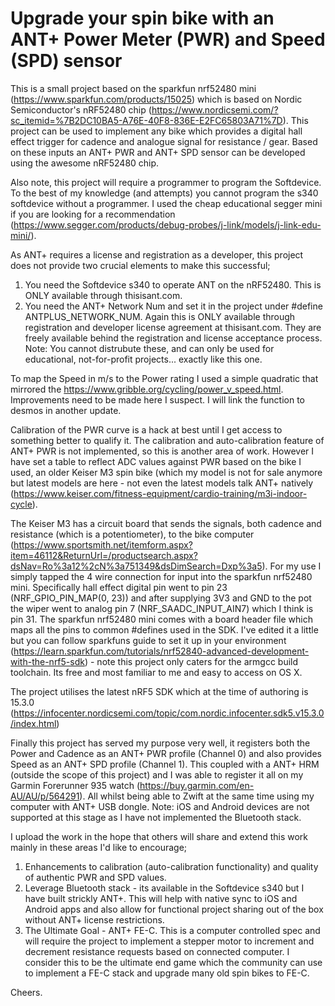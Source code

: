 # Upgrade your spin bike with an ANT+ Power Meter (PWR) and Speed (SPD) sensor

This is a small project based on the sparkfun nrf52480 mini (https://www.sparkfun.com/products/15025) which is based on Nordic Semiconductor's nRF52480 chip (https://www.nordicsemi.com/?sc_itemid=%7B2DC10BA5-A76E-40F8-836E-E2FC65803A71%7D). This project can be used to implement any bike which provides a digital hall effect trigger for cadence and analogue signal for resistance / gear. Based on these inputs an ANT+ PWR and ANT+ SPD sensor can be developed using the awesome nRF52480 chip.

Also note, this project will require a programmer to program the Softdevice. To the best of my knowledge (and attempts) you cannot program the s340 softdevice without a programmer. I used the cheap educational segger mini if you are looking for a recommendation (https://www.segger.com/products/debug-probes/j-link/models/j-link-edu-mini/).

As ANT+ requires a license and registration as a developer, this project does not provide two crucial elements to make this successful;
1. You need the Softdevice s340 to operate ANT on the nRF52480. This is ONLY available through thisisant.com.
2. You need the ANT+ Network Num and set it in the project under #define ANTPLUS_NETWORK_NUM.
Again this is ONLY available through registration and developer license agreement at thisisant.com. They are freely available behind the registration and license acceptance process. Note: You cannot distrubute these, and can only be used for educational, not-for-profit projects... exactly like this one.

To map the Speed in m/s to the Power rating I used a simple quadratic that mirrored the https://www.gribble.org/cycling/power_v_speed.html. Improvements need to be made here I suspect. I will link the function to desmos in another update.

Calibration of the PWR curve is a hack at best until I get access to something better to qualify it. The calibration and auto-calibration feature of ANT+ PWR is not implemented, so this is another area of work. However I have set a table to reflect ADC values against PWR based on the bike I used, an older Keiser M3 spin bike (which my model is not for sale anymore but latest models are here - not even the latest models talk ANT+ natively (https://www.keiser.com/fitness-equipment/cardio-training/m3i-indoor-cycle).

The Keiser M3 has a circuit board that sends the signals, both cadence and resistance (which is a potentiometer), to the bike computer (https://www.sportsmith.net/itemform.aspx?item=46112&ReturnUrl=/productsearch.aspx?dsNav=Ro%3a12%2cN%3a751349&dsDimSearch=Dxp%3a5). For my use I simply tapped the 4 wire connection for input into the sparkfun nrf52480 mini. Specifically hall effect digital pin went to pin 23 (NRF_GPIO_PIN_MAP(0, 23)) and after supplying 3V3 and GND to the pot the wiper went to analog pin 7 (NRF_SAADC_INPUT_AIN7) which I think is pin 31. The sparkfun nrf52480 mini comes with a board header file which maps all the pins to common #defines used in the SDK. I've edited it a little but you can follow sparkfuns guide to set it up in your environment (https://learn.sparkfun.com/tutorials/nrf52840-advanced-development-with-the-nrf5-sdk) - note this project only caters for the armgcc build toolchain. Its free and most familiar to me and easy to access on OS X.

The project utilises the latest nRF5 SDK which at the time of authoring is 15.3.0 (https://infocenter.nordicsemi.com/topic/com.nordic.infocenter.sdk5.v15.3.0/index.html)

Finally this project has served my purpose very well, it registers both the Power and Cadence as an ANT+ PWR profile (Channel 0) and also provides Speed as an ANT+ SPD profile (Channel 1). This coupled with a ANT+ HRM (outside the scope of this project) and I was able to register it all on my Garmin Forerunner 935 watch (https://buy.garmin.com/en-AU/AU/p/564291). All whilst being able to Zwift at the same time using my computer with ANT+ USB dongle. Note: iOS and Android devices are not supported at this stage as I have not implemented the Bluetooth stack.

I upload the work in the hope that others will share and extend this work mainly in these areas I'd like to encourage;
1. Enhancements to calibration (auto-calibration functionality) and quality of authentic PWR and SPD values.
2. Leverage Bluetooth stack - its available in the Softdevice s340 but I have built strickly ANT+. This will help with native sync to iOS and Android apps and also allow for functional project sharing out of the box without ANT+ license restrictions.
3. The Ultimate Goal - ANT+ FE-C. This is a computer controlled spec and will require the project to implement a stepper motor to increment and decrement resistance requests based on connected computer. I consider this to be the ultimate end game which the community can use to implement a FE-C stack and upgrade many old spin bikes to FE-C.

Cheers.
